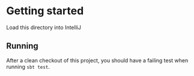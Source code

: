 # Getting started

Load this directory into IntelliJ

## Running
After a clean checkout of this project, you should have a failing test when running `sbt test`.

